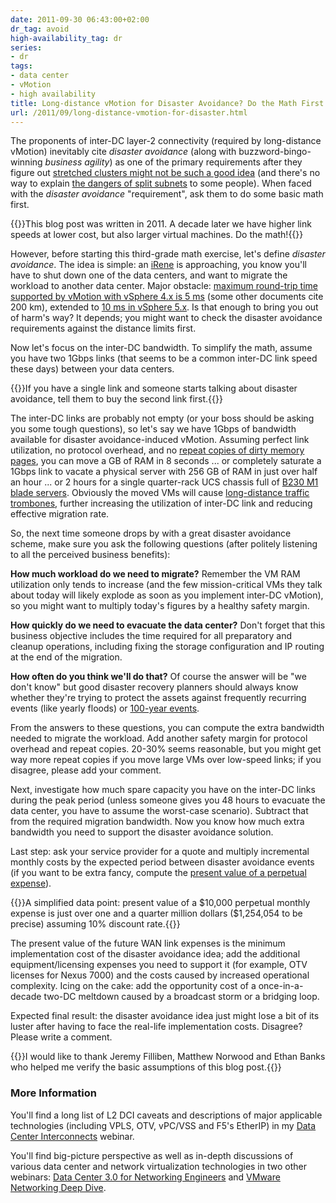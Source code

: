 ```yaml
---
date: 2011-09-30 06:43:00+02:00
dr_tag: avoid
high-availability_tag: dr
series:
- dr
tags:
- data center
- vMotion
- high availability
title: Long-distance vMotion for Disaster Avoidance? Do the Math First
url: /2011/09/long-distance-vmotion-for-disaster.html
---
```

The proponents of inter-DC layer-2 connectivity (required by long-distance vMotion) inevitably cite *disaster avoidance* (along with buzzword-bingo-winning *business agility*) as one of the primary requirements after they figure out [stretched clusters might not be such a good idea](/2011/06/stretched-clusters-almost-as-good-as.html) (and there's no way to explain [the dangers of split subnets](/2011/04/distributed-firewalls-how-badly-do-you.html) to some people). When faced with the *disaster avoidance* "requirement", ask them to do some basic math first.
<!--more-->
{{<note update>}}This blog post was written in 2011. A decade later we have higher link speeds at lower cost, but also larger virtual machines. Do the math!{{</note>}}

However, before starting this third-grade math exercise, let's define *disaster avoidance*. The idea is simple: an [iRene](http://en.wikipedia.org/wiki/Hurricane_Irene_(2011)) is approaching, you know you'll have to shut down one of the data centers, and want to migrate the workload to another data center. Major obstacle: [maximum round-trip time supported by vMotion with vSphere 4.x is 5 ms](http://www.yellow-bricks.com/2009/09/21/long-distance-vmotion/) (some other documents cite 200 km), extended to [10 ms in vSphere 5.x](http://www.yellow-bricks.com/2011/08/03/vsphere-5-metro-vmotion/). Is that enough to bring you out of harm's way? It depends; you might want to check the disaster avoidance requirements against the distance limits first.

Now let's focus on the inter-DC bandwidth. To simplify the math, assume you have two 1Gbps links (that seems to be a common inter-DC link speed these days) between your data centers.

{{<note>}}If you have a single link and someone starts talking about disaster avoidance, tell them to buy the second link first.{{</note>}}

The inter-DC links are probably not empty (or your boss should be asking you some tough questions), so let's say we have 1Gbps of bandwidth available for disaster avoidance-induced vMotion. Assuming perfect link utilization, no protocol overhead, and no [repeat copies of dirty memory pages](http://blogs.vmware.com/uptime/2011/02/vmotion-whats-going-on-under-the-covers.html), you can move a GB of RAM in 8 seconds \... or completely saturate a 1Gbps link to vacate a physical server with 256 GB of RAM in just over half an hour \... or 2 hours for a single quarter-rack UCS chassis full of [B230 M1 blade servers](http://www.cisco.com/en/US/products/ps11206/index.html). Obviously the moved VMs will cause [long-distance traffic trombones](/2010/09/long-distance-vmotion-and-traffic.html), further increasing the utilization of inter-DC link and reducing effective migration rate.

So, the next time someone drops by with a great disaster avoidance scheme, make sure you ask the following questions (after politely listening to all the perceived business benefits):

**How much workload do we need to migrate?** Remember the VM RAM utilization only tends to increase (and the few mission-critical VMs they talk about today will likely explode as soon as you implement inter-DC vMotion), so you might want to multiply today's figures by a healthy safety margin.

**How quickly do we need to evacuate the data center?** Don't forget that this business objective includes the time required for all preparatory and cleanup operations, including fixing the storage configuration and IP routing at the end of the migration.

**How often do you think we'll do that?** Of course the answer will be "we don't know" but good disaster recovery planners should always know whether they're trying to protect the assets against frequently recurring events (like yearly floods) or [100-year events](http://en.wikipedia.org/wiki/Hundred_year_flood).

From the answers to these questions, you can compute the extra bandwidth needed to migrate the workload. Add another safety margin for protocol overhead and repeat copies. 20-30% seems reasonable, but you might get way more repeat copies if you move large VMs over low-speed links; if you disagree, please add your comment.

Next, investigate how much spare capacity you have on the inter-DC links during the peak period (unless someone gives you 48 hours to evacuate the data center, you have to assume the worst-case scenario). Subtract that from the required migration bandwidth. Now you know how much extra bandwidth you need to support the disaster avoidance solution.

Last step: ask your service provider for a quote and multiply incremental monthly costs by the expected period between disaster avoidance events (if you want to be extra fancy, compute the [present value of a perpetual expense](http://en.wikipedia.org/wiki/Time_value_of_money#Present_value_of_a_perpetuity)).

{{<note info>}}A simplified data point: present value of a \$10,000 perpetual monthly expense is just over one and a quarter million dollars (\$1,254,054 to be precise) assuming 10% discount rate.{{</note>}}

The present value of the future WAN link expenses is the minimum implementation cost of the disaster avoidance idea; add the additional equipment/licensing expenses you need to support it (for example, OTV licenses for Nexus 7000) and the costs caused by increased operational complexity. Icing on the cake: add the opportunity cost of a once-in-a-decade two-DC meltdown caused by a broadcast storm or a bridging loop.

Expected final result: the disaster avoidance idea just might lose a bit of its luster after having to face the real-life implementation costs. Disagree? Please write a comment.

{{<note info>}}I would like to thank Jeremy Filliben, Matthew Norwood and Ethan Banks who helped me verify the basic assumptions of this blog post.{{</note>}}

### More Information

You'll find a long list of L2 DCI caveats and descriptions of major applicable technologies (including VPLS, OTV, vPC/VSS and F5's EtherIP) in my [Data Center Interconnects](https://www.ipspace.net/DCI) webinar.

You'll find big-picture perspective as well as in-depth discussions of various data center and network virtualization technologies in two other webinars: [Data Center 3.0 for Networking Engineers](https://www.ipspace.net/Data_Center_3.0_for_Networking_Engineers) and [VMware Networking Deep Dive](https://www.ipspace.net/VMnet).

